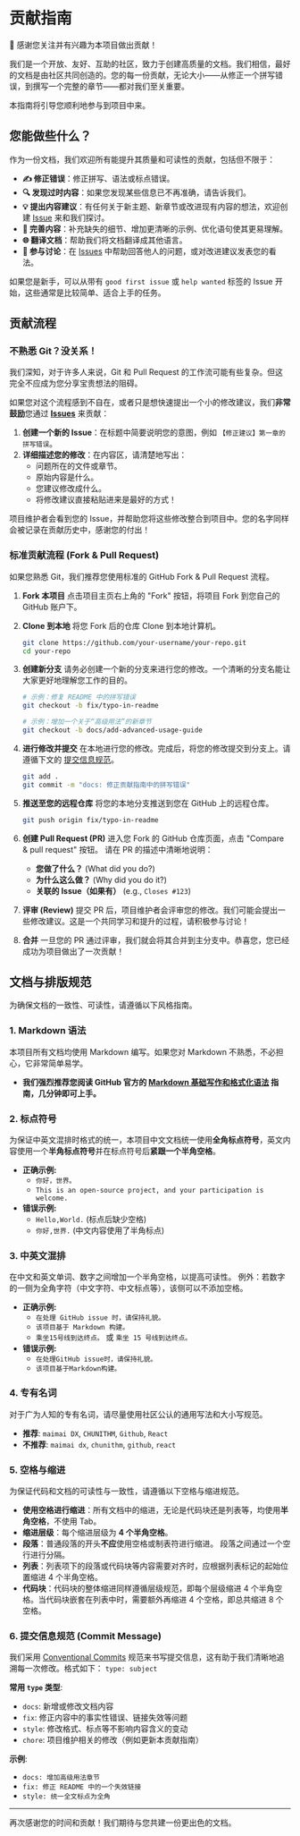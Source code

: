 # 贡献指南

🎉 感谢您关注并有兴趣为本项目做出贡献！

我们是一个开放、友好、互助的社区，致力于创建高质量的文档。我们相信，最好的文档是由社区共同创造的。您的每一份贡献，无论大小——从修正一个拼写错误，到撰写一个完整的章节——都对我们至关重要。

本指南将引导您顺利地参与到项目中来。

## 您能做些什么？

作为一份文档，我们欢迎所有能提升其质量和可读性的贡献，包括但不限于：

*   **✍️ 修正错误**：修正拼写、语法或标点错误。
*   **🔍 发现过时内容**：如果您发现某些信息已不再准确，请告诉我们。
*   **💡 提出内容建议**：有任何关于新主题、新章节或改进现有内容的想法，欢迎创建 [Issue](https://github.com/zeronx798/go-arcade-ustb/issues) 来和我们探讨。
*   **📝 完善内容**：补充缺失的细节、增加更清晰的示例、优化语句使其更易理解。
*   **🌐 翻译文档**：帮助我们将文档翻译成其他语言。
*   **💬 参与讨论**：在 [Issues](https://github.com/zeronx798/go-arcade-ustb/issues) 中帮助回答他人的问题，或对改进建议发表您的看法。

如果您是新手，可以从带有 `good first issue` 或 `help wanted` 标签的 Issue 开始，这些通常是比较简单、适合上手的任务。

## 贡献流程

### 不熟悉 Git？没关系！

我们深知，对于许多人来说，Git 和 Pull Request 的工作流可能有些复杂。但这完全不应成为您分享宝贵想法的阻碍。

如果您对这个流程感到不自在，或者只是想快速提出一个小的修改建议，我们**非常鼓励**您通过 [**Issues**](https://github.com/zeronx798/go-arcade-ustb/issues) 来贡献：

1.  **创建一个新的 Issue**：在标题中简要说明您的意图，例如 `【修正建议】第一章的拼写错误`。
2.  **详细描述您的修改**：在内容区，请清楚地写出：
    *   问题所在的文件或章节。
    *   原始内容是什么。
    *   您建议修改成什么。
    *   将修改建议直接粘贴进来是最好的方式！

项目维护者会看到您的 Issue，并帮助您将这些修改整合到项目中。您的名字同样会被记录在贡献历史中，感谢您的付出！

### 标准贡献流程 (Fork & Pull Request)

如果您熟悉 Git，我们推荐您使用标准的 GitHub Fork & Pull Request 流程。

1.  **Fork 本项目**
    点击项目主页右上角的 "Fork" 按钮，将项目 Fork 到您自己的 GitHub 账户下。

2.  **Clone 到本地**
    将您 Fork 后的仓库 Clone 到本地计算机。
    ```bash
    git clone https://github.com/your-username/your-repo.git
    cd your-repo
    ```

3.  **创建新分支**
    请务必创建一个新的分支来进行您的修改。一个清晰的分支名能让大家更好地理解您工作的目的。
    ```bash
    # 示例：修复 README 中的拼写错误
    git checkout -b fix/typo-in-readme

    # 示例：增加一个关于“高级用法”的新章节
    git checkout -b docs/add-advanced-usage-guide
    ```

4.  **进行修改并提交**
    在本地进行您的修改。完成后，将您的修改提交到分支上。请遵循下文的 [提交信息规范](#提交信息规范)。
    ```bash
    git add .
    git commit -m "docs: 修正贡献指南中的拼写错误"
    ```

5.  **推送至您的远程仓库**
    将您的本地分支推送到您在 GitHub 上的远程仓库。
    ```bash
    git push origin fix/typo-in-readme
    ```

6.  **创建 Pull Request (PR)**
    进入您 Fork 的 GitHub 仓库页面，点击 "Compare & pull request" 按钮。
    请在 PR 的描述中清晰地说明：
    *   **您做了什么？** (What did you do?)
    *   **为什么这么做？** (Why did you do it?)
    *   **关联的 Issue（如果有）** (e.g., `Closes #123`)

7.  **评审 (Review)**
    提交 PR 后，项目维护者会评审您的修改。我们可能会提出一些修改建议。这是一个共同学习和提升的过程，请积极参与讨论！

8.  **合并**
    一旦您的 PR 通过评审，我们就会将其合并到主分支中。恭喜您，您已经成功为项目做出了一次贡献！

## 文档与排版规范

为确保文档的一致性、可读性，请遵循以下风格指南。

### 1. Markdown 语法
本项目所有文档均使用 Markdown 编写。如果您对 Markdown 不熟悉，不必担心，它非常简单易学。
*   **我们强烈推荐您阅读 GitHub 官方的 [Markdown 基础写作和格式化语法](https://docs.github.com/zh/get-started/writing-on-github/getting-started-with-writing-and-formatting-on-github/basic-writing-and-formatting-syntax) 指南，几分钟即可上手。**

### 2. 标点符号
为保证中英文混排时格式的统一，本项目中文文档统一使用**全角标点符号**，英文内容使用一个**半角标点符号**并在标点符号后**紧跟一个半角空格**。

*   **正确示例:**
    *   `你好，世界。`
    *   `This is an open-source project, and your participation is welcome.`
*   **错误示例:**
    *   `Hello,World.` (标点后缺少空格)
    *   `你好,世界.` (中文内容使用了半角标点)

### 3. 中英文混排
在中文和英文单词、数字之间增加一个半角空格，以提高可读性。
例外：若数字的一侧为全角字符（中文字符、中文标点等），该侧可以不添加空格。

*   **正确示例:**
    *   `在处理 GitHub issue 时，请保持礼貌。`
    *   `该项目基于 Markdown 构建。`
    *   `乘坐15号线到达终点。` 或 `乘坐 15 号线到达终点。`
*   **错误示例:**
    *   `在处理GitHub issue时，请保持礼貌。`
    *   `该项目基于Markdown构建。`

### 4. 专有名词
对于广为人知的专有名词，请尽量使用社区公认的通用写法和大小写规范。

*   **推荐**: `maimai DX`, `CHUNITHM`, `Github`, `React`
*   **不推荐**: `maimai dx`, `chunithm`, `github`, `react`

### 5. 空格与缩进
为保证代码和文档的可读性与一致性，请遵循以下空格与缩进规范。

*   **使用空格进行缩进**：所有文档中的缩进，无论是代码块还是列表等，均使用**半角空格**，不使用 Tab。
*   **缩进层级**：每个缩进层级为 **4 个半角空格**。
*   **段落**：普通段落的开头**不应**使用空格或制表符进行缩进。 段落之间通过一个空行进行分隔。
*   **列表**：列表项下的段落或代码块等内容需要对齐时，应根据列表标记的起始位置缩进 4 个半角空格。
*   **代码块**：代码块的整体缩进同样遵循层级规范，即每个层级缩进 4 个半角空格。当代码块嵌套在列表中时，需要额外再缩进 4 个空格，即总共缩进 8 个空格。

### 6. 提交信息规范 (Commit Message)
我们采用 [Conventional Commits](https://www.conventionalcommits.org/zh-hans/v1.0.0/) 规范来书写提交信息，这有助于我们清晰地追溯每一次修改。格式如下： `type: subject`

**常用 `type` 类型**:
*   `docs`: 新增或修改文档内容
*   `fix`: 修正内容中的事实性错误、链接失效等问题
*   `style`: 修改格式、标点等不影响内容含义的变动
*   `chore`: 项目维护相关的修改（例如更新本贡献指南）

**示例**:
*   `docs: 增加高级用法章节`
*   `fix: 修正 README 中的一个失效链接`
*   `style: 统一全文标点为全角`

---

再次感谢您的时间和贡献！我们期待与您共建一份更出色的文档。
